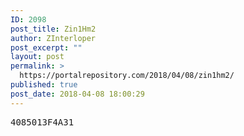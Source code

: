 ```yaml
---
ID: 2098
post_title: Zin1Hm2
author: ZInterloper
post_excerpt: ""
layout: post
permalink: >
  https://portalrepository.com/2018/04/08/zin1hm2/
published: true
post_date: 2018-04-08 18:00:29
---
```

<pre>4085013F4A31</pre>